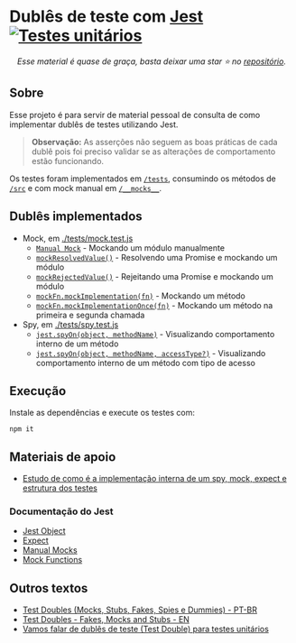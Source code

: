 # Dublês de teste com [Jest](https://www.npmjs.com/package/jest) [![Testes unitários](https://github.com/PauloGoncalvesBH/dubles-de-teste-com-jest/workflows/Testes%20unit%C3%A1rios/badge.svg)](https://github.com/PauloGoncalvesBH/dubles-de-teste-com-jest/actions)

<div align="center">
<i>Esse material é quase de graça, basta deixar uma star ⭐ no <a href="https://github.com/PauloGoncalvesBH/dubles-de-teste-com-jest">repositório</a>.</i>
</div>

## Sobre

Esse projeto é para servir de material pessoal de consulta de como implementar dublês de testes utilizando Jest.

> **Observação:** As asserções não seguem as boas práticas de cada dublê pois foi preciso validar se as alterações de comportamento estão funcionando.

Os testes foram implementados em [`/tests`](/tests), consumindo os métodos de [`/src`](/src) e com mock manual em [`/__mocks__`](/__mocks__).

## Dublês implementados

- Mock, em [./tests/mock.test.js](tests/mock.test.js)
  - [`Manual Mock`](https://jestjs.io/docs/en/manual-mocks) - Mockando um módulo manualmente
  - [`mockResolvedValue()`](https://jestjs.io/docs/en/mock-functions#mocking-modules) - Resolvendo uma Promise e mockando um módulo
  - [`mockRejectedValue()`](https://jestjs.io/docs/en/mock-function-api#mockfnmockrejectedvaluevalue) - Rejeitando uma Promise e mockando um módulo
  - [`mockFn.mockImplementation(fn)`](https://jestjs.io/docs/en/mock-function-api#mockfnmockimplementationfn) - Mockando um método
  - [`mockFn.mockImplementationOnce(fn)`](https://jestjs.io/docs/en/mock-function-api#mockfnmockimplementationoncefn) - Mockando um método na primeira 
e segunda chamada
- Spy, em [./tests/spy.test.js](tests/spy.test.js)
  - [`jest.spyOn(object, methodName)`](https://jestjs.io/docs/en/jest-object#jestspyonobject-methodname) - Visualizando comportamento interno de um método
  - [`jest.spyOn(object, methodName, accessType?)`](https://jestjs.io/docs/en/jest-object#jestspyonobject-methodname-accesstype) - Visualizando comportamento interno de um método com tipo de acesso

## Execução

Instale as dependências e execute os testes com:
```
npm it
```

## Materiais de apoio

- [Estudo de como é a implementação interna de um spy, mock, expect e estrutura dos testes](https://github.com/PauloGoncalvesBH/my-framework-test)

### Documentação do Jest
- [Jest Object](https://jestjs.io/docs/en/jest-object)
- [Expect](https://jestjs.io/docs/en/expect)
- [Manual Mocks](https://jestjs.io/docs/en/manual-mocks)
- [Mock Functions](https://jestjs.io/docs/en/mock-function-api)

## Outros textos

- [Test Doubles (Mocks, Stubs, Fakes, Spies e Dummies) - PT-BR](https://medium.com/rd-shipit/test-doubles-mocks-stubs-fakes-spies-e-dummies-a5cdafcd0daf)
- [Test Doubles - Fakes, Mocks and Stubs - EN](https://blog.pragmatists.com/test-doubles-fakes-mocks-and-stubs-1a7491dfa3da)
- [Vamos falar de dublês de teste (Test Double) para testes unitários](https://dev.to/henriquepalote/vamos-falar-de-dubles-de-teste-test-double-para-testes-unitarios-2725)
